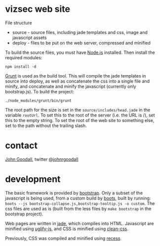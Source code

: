 # vizsec web site

File structure 

* source - source files, including jade templates and css, image and javascript assets
* deploy - files to be put on the web server, compressed and minified

To build the source files, you must have [Node.js](http://nodejs.org/) installed. Then install the required modules:

    npm install -d
    
[Grunt](https://github.com/cowboy/grunt) is used as the build tool. This will compile the jade templates in source into deploy, as well as concatenate the css into a single file and minify, and concatenate and minify the javascript (currently only bootstrap.js). To build the project:

    ./node_modules/grunt/bin/grunt
    
The root path for the size is set in the `source/includes/head.jade` in the variable `rootUrl`. To set this to the root of the server (i.e. the URL is /), set this to the empty string. To set the root of the web site to something else, set to the path without the trailing slash.


# contact

[John Goodall](http://www.ornl.gov/~ojg/), twitter [@johnrgoodall](https://twitter.com/#!/johnrgoodall)


# development

The basic framework is provided by [bootstrap](http://twitter.github.com/bootstrap/). Only a subset of the javascript is being used, from a custom build by [boots](http://projects.jga.me/boots/), built by running: `boots --js bootstrap-collapse.js,bootstrap-tooltip.js -o custom`. The css files are used as is (built from the less files by `make bootstrap` in the bootstrap project).

Web pages are written in [jade](https://github.com/visionmedia/jade), which compiles into HTML. Javascript are minified using [uglify-js](https://github.com/mishoo/UglifyJS), and CSS is minified using [clean-css](https://github.com/GoalSmashers/clean-css).

Previously, CSS was compiled and minified using [recess](https://github.com/twitter/recess).